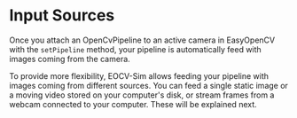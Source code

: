 # Input Sources

Once you attach an OpenCvPipeline to an active camera in EasyOpenCV with the `setPipeline` method, your pipeline is automatically feed with images coming from the camera. 

To provide more flexibility, EOCV-Sim allows feeding your pipeline with images coming from different sources. You can feed a single static image or a moving video stored on your computer's disk, or stream frames from a webcam connected to your computer. These will be explained next.

